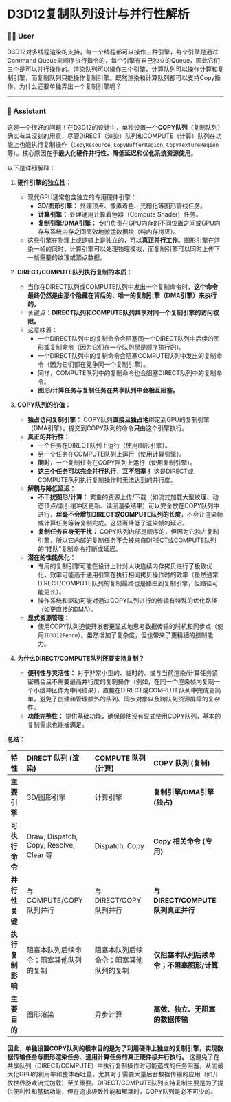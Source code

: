 # D3D12复制队列设计与并行性解析

### 🧑‍💻 User

D3D12对多线程渲染的支持，每一个线程都可以操作三种引擎，每个引擎是通过Command Queue来顺序执行指令的，每个引擎有自己独立的Queue，因此它们三个是可以并行操作的。渲染队列可以操作三个引擎，计算队列可以操作计算和复制引擎，而复制队列只能操作复制引擎。既然渲染和计算队列都可以支持Copy操作，为什么还要单独弄出一个复制引擎呢？

---

### 🤖 Assistant

这是一个很好的问题！在D3D12的设计中，单独设置一个**COPY队列**（复制队列）确实有其深刻的用意，尽管DIRECT（渲染）队列和COMPUTE（计算）队列在功能上也能执行复制操作（`CopyResource`, `CopyBufferRegion`, `CopyTextureRegion`等）。核心原因在于**最大化硬件并行性、降低延迟和优化系统资源使用**。

以下是详细解释：

1.  **硬件引擎的独立性：**
    *   现代GPU通常包含独立的专用硬件引擎：
        *   **3D/图形引擎：** 处理顶点、像素着色、光栅化等图形管线任务。
        *   **计算引擎：** 处理通用计算着色器（Compute Shader）任务。
        *   **复制引擎/DMA引擎：** 专门负责在GPU内存的不同位置之间或GPU内存与系统内存之间高效地搬运数据块（纯内存拷贝）。
    *   这些引擎在物理上或逻辑上是独立的，可以**真正并行工作**。图形引擎在渲染一帧的同时，计算引擎可以处理物理模拟，而复制引擎可以同时上传下一帧需要的纹理或顶点数据。

2.  **DIRECT/COMPUTE队列执行复制的本质：**
    *   当你在DIRECT队列或COMPUTE队列中发出一个复制命令时，**这个命令最终仍然是由那个隐藏在背后的、唯一的复制引擎（DMA引擎）来执行的。**
    *   关键点：**DIRECT队列和COMPUTE队列共享对同一个复制引擎的访问权限。**
    *   这意味着：
        *   一个DIRECT队列中的复制命令会阻塞同一个DIRECT队列中后续的图形或复制命令（因为它们在一个队列里是顺序执行的）。
        *   一个DIRECT队列中的复制命令会阻塞COMPUTE队列中发出的复制命令（因为它们都在竞争同一个复制引擎）。
        *   同样，COMPUTE队列中的复制命令也会阻塞DIRECT队列中的复制命令。
        *   **图形/计算任务与复制任务在共享队列中会相互阻塞。**

3.  **COPY队列的价值：**
    *   **独占访问复制引擎：** COPY队列**直接且独占地**绑定到GPU的复制引擎（DMA引擎）。提交到COPY队列的命令**只**由这个引擎执行。
    *   **真正的并行性：**
        *   一个任务在DIRECT队列上运行（使用图形引擎）。
        *   另一个任务在COMPUTE队列上运行（使用计算引擎）。
        *   **同时**，一个复制任务在COPY队列上运行（使用复制引擎）。
        *   **这三个任务可以完全并行执行，互不阻塞！** 这是DIRECT或COMPUTE队列执行复制操作时无法达到的并行度。
    *   **解耦与降低延迟：**
        *   **不干扰图形/计算：** 繁重的资源上传/下载（如流式加载大型纹理、动态顶点/索引缓冲区更新、读回渲染结果）可以完全放在COPY队列中进行，**丝毫不会增加DIRECT或COMPUTE队列的长度**，不会让渲染帧或计算任务等待复制完成。这显著降低了渲染帧的延迟。
        *   **复制任务自身无干扰：** COPY队列内部是顺序的，但因为它独占复制引擎，所以它内部的复制任务不会被来自DIRECT或COMPUTE队列的“插队”复制命令打断或延迟。
    *   **潜在的性能优化：**
        *   专用的复制引擎可能在设计上针对大块连续内存拷贝进行了极致优化，效率可能高于通用引擎在执行相同拷贝操作时的效率（虽然通常DIRECT/COMPUTE队列的复制最终也是路由到复制引擎，但路径可能更长）。
        *   操作系统和驱动可能对通过COPY队列进行的传输有特殊的优化路径（如更直接的DMA）。
    *   **显式资源管理：**
        *   使用COPY队列迫使开发者更显式地思考数据传输的时机和同步点（使用`ID3D12Fence`）。虽然增加了复杂度，但也带来了更精细的控制能力。

4.  **为什么DIRECT/COMPUTE队列还要支持复制？**
    *   **便利性与灵活性：** 对于非常小型的、临时的、或与当前渲染/计算任务紧密耦合且不需要最高并行度的复制操作（例如，在同一个渲染帧内复制一个小缓冲区作为中间结果），直接在DIRECT或COMPUTE队列中完成更简单，避免了创建和管理额外的队列、同步对象以及跨队列资源屏障的复杂性。
    *   **功能完整性：** 提供基础功能，确保即使没有显式使用COPY队列，基本的复制需求也能被满足。

**总结：**

| 特性             | DIRECT 队列 (渲染)                      | COMPUTE 队列 (计算)                     | COPY 队列 (复制)                        |
| :--------------- | :-------------------------------------- | :-------------------------------------- | :-------------------------------------- |
| **主要引擎**     | 3D/图形引擎                             | 计算引擎                                | **复制引擎/DMA引擎 (独占)**             |
| **可执行命令**   | Draw, Dispatch, Copy, Resolve, Clear 等 | Dispatch, Copy                          | **Copy 相关命令 (专用)**                |
| **并行性关键**   | 与 COMPUTE/COPY 队列并行                | 与 DIRECT/COPY 队列并行                 | **与 DIRECT/COMPUTE 队列真正并行**      |
| **执行复制影响** | 阻塞本队列后续命令；阻塞其他队列的复制  | 阻塞本队列后续命令；阻塞其他队列的复制  | **仅阻塞本队列后续命令；不阻塞图形/计算** |
| **主要目的**     | 图形渲染                                | 异步计算                                | **高效、独立、无阻塞的数据传输**        |

**因此，单独设置COPY队列的根本目的是为了利用硬件上独立的复制引擎，实现数据传输任务与图形渲染任务、通用计算任务的真正硬件级并行执行。** 这避免了在共享队列（DIRECT/COMPUTE）中执行复制操作时可能造成的任务阻塞，从而最大化GPU的利用率和整体吞吐量，尤其对于需要大量后台数据传输的应用（如开放世界游戏流式加载）至关重要。DIRECT/COMPUTE队列支持复制主要是为了提供便利性和基础功能，但在追求极致性能和解耦时，COPY队列是必不可少的。